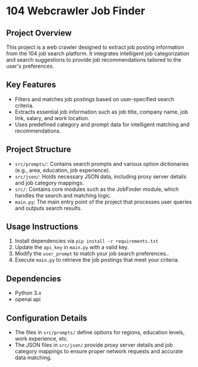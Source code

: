 # 104 Webcrawler Job Finder

## Project Overview
This project is a web crawler designed to extract job posting information from the 104 job search platform. It integrates intelligent job categorization and search suggestions to provide job recommendations tailored to the user's preferences.

## Key Features
- Filters and matches job postings based on user-specified search criteria.
- Extracts essential job information such as job title, company name, job link, salary, and work location.
- Uses predefined category and prompt data for intelligent matching and recommendations.

## Project Structure
- `src/prompts/`: Contains search prompts and various option dictionaries (e.g., area, education, job experience).
- `src/json/`: Holds necessary JSON data, including proxy server details and job category mappings.
- `src/`: Contains core modules such as the JobFinder module, which handles the search and matching logic.
- `main.py`: The main entry point of the project that processes user queries and outputs search results.

## Usage Instructions
1. Install dependencies via `pip install -r requirements.txt`
2. Update the `api_key` in `main.py` with a valid key.
3. Modify the `user_prompt` to match your job search preferences..
4. Execute `main.py` to retrieve the job postings that meet your criteria.

## Dependencies
- Python 3.x  
- openai api
## Configuration Details
- The files in `src/prompts/` define options for regions, education levels, work experience, etc.
- The JSON files in `src/json/` provide proxy server details and job category mappings to ensure proper network requests and accurate data matching.


